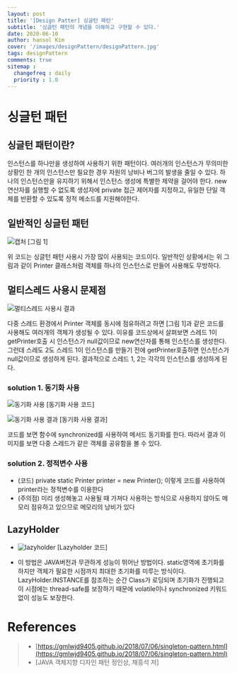 ```yaml
---
layout: post
title: '[Design Patter] 싱글턴 패턴'
subtitle: '싱글턴 패턴의 개념을 이해하고 구현할 수 있다.'
date: 2020-06-10
author: hansol Kim
cover: '/images/designPattern/designPattern.jpg'
tags: designPattern
comments: true
sitemap :
  changefreq : daily
  priority : 1.0
---
```


# 싱글턴 패턴

## 싱글턴 패턴이란?

인스턴스를 하나만을 생성하여 사용하기 위한 패턴이다. 여러개의 인스턴스가 무의미한 상황인 한 개의 인스턴스만 필요한 경우 자원의 낭비나 버그의 발생을 줄일 수 있다.
하나의 인스턴스만을 유지하기 위해서 인스턴스 생성에 특별한 제약을 걸어야 한다. new연산자를 실행할 수 없도록 생성자에  private 접근 제어자를 지정하고,
유일한 단일 객체를 반환할 수 있도록 정적 메소드를 지원해야한다. 

## 일반적인 싱글턴 패턴
![캡처](https://user-images.githubusercontent.com/31653025/63952879-45c8e680-cabb-11e9-80b6-3ddea7d4fd3b.PNG)
[그림 1]

위 코드는 싱글턴 패턴 사용시 가장 많이 사용되는 코드이다. 일반적인 상황에서는 위 그림과 같이 Printer 클래스처럼 객체를 하나의 인스턴스로 만들어 사용해도 무방하다.

## 멀티스레드 사용시 문제점
![멀티스레드 사용시 결과](https://user-images.githubusercontent.com/31653025/63952915-511c1200-cabb-11e9-8042-0db011eb2f5f.PNG)

다중 스레드 환경에서 Printer 객체를 동시에 점유하려고 하면 [그림 1]과 같은 코드를 사용해도 여러개의 객체가 생성될 수 있다.
이유를 코드상에서 살펴보면 스레드 1이 getPrinter호출 시 인스턴스가 null값이므로 new연산자를 통해 인스턴스를 생성한다. 그런데 스레도 2도 스레드 1이 인스턴스를 만들기 전에 getPrinter호출하면 인스턴스가 null값이므로 생성하게 된다. 
결과적으로 스레드 1, 2는 각각의 인스턴스를 생성하게 된다.

### solution 1. 동기화 사용
![동기화 사용](https://user-images.githubusercontent.com/31653025/63952919-537e6c00-cabb-11e9-9938-14d237138636.PNG)
[동기화 사용 코드]

![동기화 사용 결과](https://user-images.githubusercontent.com/31653025/63952921-55482f80-cabb-11e9-8276-154c1e0ab1d1.PNG)
[동기화 사용 결과]

코드를 보면 함수에 synchronized를 사용하여 메서드 동기화를 한다. 따라서 결과 이미지를 보면 다중 스레드가 같은 객체를 공유함을 볼 수 있다.

### solution 2. 정적변수 사용
- (코드) private static Printer printer = new Printer(); 이렇게 코드를 사용하여 printer라는 정적변수를 이용한다
- (주의점) 미리 생성해놓고 사용될 때 가져다 사용하는 방식으로 사용하지 않아도 메모리 점유하고 있으므로 메모리의 낭비가 있다

## LazyHolder
- ![lazyholder](https://user-images.githubusercontent.com/31653025/64708206-313f1200-d4ef-11e9-9795-eec0482bb24c.PNG)
[Lazyholder 코드]

- 이 방법은 JAVA버전과 무관하게 성능이 뛰어난 방법이다. static영역에 초기화를 하지만 객체가 필요한 시점까지 최대한 초기화를 미루는 방식이다.
  LazyHolder.INSTANCE를 참조하는 순간 Class가 로딩되며 초기화가 진행되고 이 시점에는 thread-safe를 보장하기 때문에 volatile이나 synchronized
  키워드 없이 성능도 보장한다.

# References
> - [https://gmlwjd9405.github.io/2018/07/06/singleton-pattern.html](https://gmlwjd9405.github.io/2018/07/06/singleton-pattern.html)
> - [JAVA 객체지향 디자인 패턴 정인상, 채흥석 저]